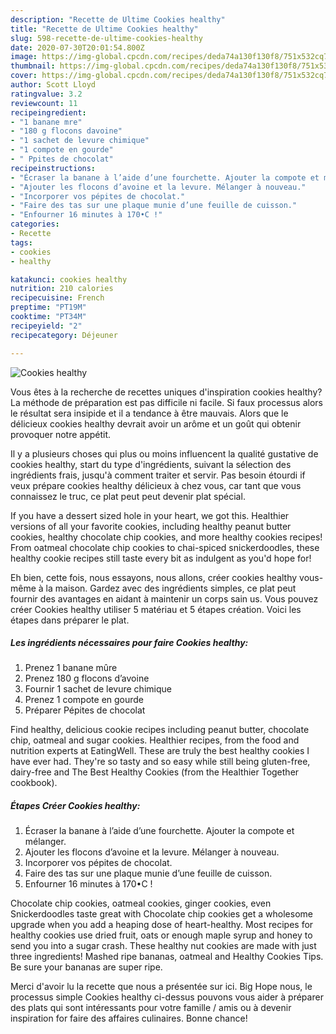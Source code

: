 ```yaml
---
description: "Recette de Ultime Cookies healthy"
title: "Recette de Ultime Cookies healthy"
slug: 598-recette-de-ultime-cookies-healthy
date: 2020-07-30T20:01:54.800Z
image: https://img-global.cpcdn.com/recipes/deda74a130f130f8/751x532cq70/cookies-healthy-photo-principale-de-la-recette.jpg
thumbnail: https://img-global.cpcdn.com/recipes/deda74a130f130f8/751x532cq70/cookies-healthy-photo-principale-de-la-recette.jpg
cover: https://img-global.cpcdn.com/recipes/deda74a130f130f8/751x532cq70/cookies-healthy-photo-principale-de-la-recette.jpg
author: Scott Lloyd
ratingvalue: 3.2
reviewcount: 11
recipeingredient:
- "1 banane mre"
- "180 g flocons davoine"
- "1 sachet de levure chimique"
- "1 compote en gourde"
- " Ppites de chocolat"
recipeinstructions:
- "Écraser la banane à l’aide d’une fourchette. Ajouter la compote et mélanger."
- "Ajouter les flocons d’avoine et la levure. Mélanger à nouveau."
- "Incorporer vos pépites de chocolat."
- "Faire des tas sur une plaque munie d’une feuille de cuisson."
- "Enfourner 16 minutes à 170•C !"
categories:
- Recette
tags:
- cookies
- healthy

katakunci: cookies healthy 
nutrition: 210 calories
recipecuisine: French
preptime: "PT19M"
cooktime: "PT34M"
recipeyield: "2"
recipecategory: Déjeuner

---
```



![Cookies healthy](https://img-global.cpcdn.com/recipes/deda74a130f130f8/751x532cq70/cookies-healthy-photo-principale-de-la-recette.jpg)

Vous êtes à la recherche de recettes uniques d'inspiration cookies healthy? La méthode de préparation est pas difficile ni facile. Si faux processus alors le résultat sera insipide et il a tendance à être mauvais. Alors que le délicieux cookies healthy devrait avoir un arôme et un goût qui obtenir provoquer notre appétit.

Il y a plusieurs choses qui plus ou moins influencent la qualité gustative de cookies healthy, start du type d'ingrédients, suivant la sélection des ingrédients frais, jusqu'à comment traiter et servir. Pas besoin étourdi if veux prépare cookies healthy délicieux à chez vous, car tant que vous connaissez le truc, ce plat peut peut devenir plat spécial.

If you have a dessert sized hole in your heart, we got this. Healthier versions of all your favorite cookies, including healthy peanut butter cookies, healthy chocolate chip cookies, and more healthy cookies recipes! From oatmeal chocolate chip cookies to chai-spiced snickerdoodles, these healthy cookie recipes still taste every bit as indulgent as you&#39;d hope for!


Eh bien, cette fois, nous essayons, nous allons, créer cookies healthy vous-même à la maison. Gardez avec des ingrédients simples, ce plat peut fournir des avantages en aidant à maintenir un corps sain us. Vous pouvez créer Cookies healthy utiliser 5 matériau et 5 étapes création. Voici les étapes dans préparer le plat.

<!--inarticleads1-->

##### Les ingrédients nécessaires pour faire Cookies healthy:

1. Prenez 1 banane mûre
1. Prenez 180 g flocons d’avoine
1. Fournir 1 sachet de levure chimique
1. Prenez 1 compote en gourde
1. Préparer  Pépites de chocolat


Find healthy, delicious cookie recipes including peanut butter, chocolate chip, oatmeal and sugar cookies. Healthier recipes, from the food and nutrition experts at EatingWell. These are truly the best healthy cookies I have ever had. They&#39;re so tasty and so easy while still being gluten-free, dairy-free and The Best Healthy Cookies (from the Healthier Together cookbook). 

<!--inarticleads2-->

##### Étapes Créer Cookies healthy:

1. Écraser la banane à l’aide d’une fourchette. Ajouter la compote et mélanger.
1. Ajouter les flocons d’avoine et la levure. Mélanger à nouveau.
1. Incorporer vos pépites de chocolat.
1. Faire des tas sur une plaque munie d’une feuille de cuisson.
1. Enfourner 16 minutes à 170•C !


Chocolate chip cookies, oatmeal cookies, ginger cookies, even Snickerdoodles taste great with Chocolate chip cookies get a wholesome upgrade when you add a heaping dose of heart-healthy. Most recipes for healthy cookies use dried fruit, oats or enough maple syrup and honey to send you into a sugar crash. These healthy nut cookies are made with just three ingredients! Mashed ripe bananas, oatmeal and Healthy Cookies Tips. Be sure your bananas are super ripe. 


Merci d'avoir lu la recette que nous a présentée sur ici. Big Hope nous, le processus simple Cookies healthy ci-dessus pouvons vous aider à préparer des plats qui sont intéressants pour votre famille / amis ou à devenir inspiration for faire des affaires culinaires. Bonne chance!
